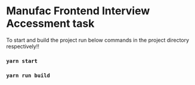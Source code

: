 # Manufac Frontend Interview Accessment task

To start and build the project run below commands in the project directory respectively!!

### `yarn start`

### `yarn run build`
